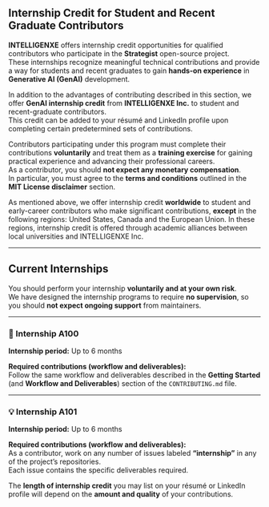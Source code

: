 ## Internship Credit for Student and Recent Graduate Contributors

**INTELLIGENXE** offers internship credit opportunities for qualified contributors who participate in the **Strategist** open-source project.  
These internships recognize meaningful technical contributions and provide a way for students and recent graduates to gain **hands-on experience** in **Generative AI (GenAI)** development.

In addition to the advantages of contributing described in this section, we offer **GenAI internship credit** from **INTELLIGENXE Inc.** to student and recent-graduate contributors.  
This credit can be added to your résumé and LinkedIn profile upon completing certain predetermined sets of contributions.

Contributors participating under this program must complete their contributions **voluntarily** and treat them as a **training exercise** for gaining practical experience and advancing their professional careers.  
As a contributor, you should **not expect any monetary compensation**.  
In particular, you must agree to the **terms and conditions** outlined in the **MIT License disclaimer** section.

As mentioned above, we offer internship credit **worldwide** to student and early-career contributors who make significant contributions, **except** in the following regions: United States, Canada and the European Union. In these regions, internship credit is offered through academic alliances between local universities and INTELLIGENXE Inc.

---

## Current Internships

You should perform your internship **voluntarily and at your own risk**.  
We have designed the internship programs to require **no supervision**, so you should **not expect ongoing support** from maintainers.

---

### 🧠 Internship A100

**Internship period:** Up to 6 months  

**Required contributions (workflow and deliverables):**  
Follow the same workflow and deliverables described in the **Getting Started** (and **Workflow and Deliverables**) section of the `CONTRIBUTING.md` file.

---

### 💡 Internship A101

**Internship period:** Up to 6 months  

**Required contributions (workflow and deliverables):**  
As a contributor, work on any number of issues labeled **“internship”** in any of the project’s repositories.  
Each issue contains the specific deliverables required.

The **length of internship credit** you may list on your résumé or LinkedIn profile will depend on the **amount and quality** of your contributions.
